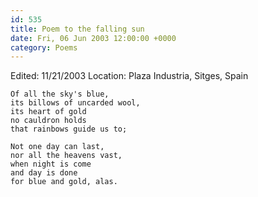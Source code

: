 ```yaml
---
id: 535
title: Poem to the falling sun
date: Fri, 06 Jun 2003 12:00:00 +0000
category: Poems
---
```


Edited: 11/21/2003
Location: Plaza Industria, Sitges, Spain

    Of all the sky's blue,  
    its billows of uncarded wool,  
    its heart of gold  
    no cauldron holds  
    that rainbows guide us to;

    Not one day can last,  
    nor all the heavens vast,  
    when night is come  
    and day is done  
    for blue and gold, alas.


